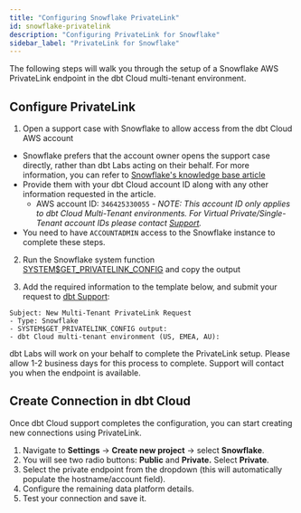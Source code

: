 ```yaml
---
title: "Configuring Snowflake PrivateLink"
id: snowflake-privatelink
description: "Configuring PrivateLink for Snowflake"
sidebar_label: "PrivateLink for Snowflake"
---
```


The following steps will walk you through the setup of a Snowflake AWS PrivateLink endpoint in the dbt Cloud multi-tenant environment.

## Configure PrivateLink

1. Open a support case with Snowflake to allow access from the dbt Cloud AWS account
- Snowflake prefers that the account owner opens the support case directly, rather than dbt Labs acting on their behalf. For more information, you can refer to [Snowflake's knowledge base article](https://community.snowflake.com/s/article/HowtosetupPrivatelinktoSnowflakefromCloudServiceVendors)
- Provide them with your dbt Cloud account ID along with any other information requested in the article.
  - AWS account ID: `346425330055` - _NOTE: This account ID only applies to dbt Cloud Multi-Tenant environments. For Virtual Private/Single-Tenant account IDs please contact [Support](https://docs.getdbt.com/guides/legacy/getting-help#dbt-cloud-support)._
- You need to have `ACCOUNTADMIN` access to the Snowflake instance to complete these steps.

<Lightbox src="/img/docs/dbt-cloud/snowflakeprivatelink1.png" title="Open snowflake case"/>

2. Run the Snowflake system function [SYSTEM$GET_PRIVATELINK_CONFIG](https://docs.snowflake.com/en/sql-reference/functions/system_get_privatelink_config.html) and copy the output

3. Add the required information to the template below, and submit your request to  [dbt Support](https://docs.getdbt.com/guides/legacy/getting-help#dbt-cloud-support):

```
Subject: New Multi-Tenant PrivateLink Request
- Type: Snowflake
- SYSTEM$GET_PRIVATELINK_CONFIG output:
- dbt Cloud multi-tenant environment (US, EMEA, AU):
```

dbt Labs will work on your behalf to complete the PrivateLink setup. Please allow 1-2 business days for this process to complete. Support will contact you when the endpoint is available. 

## Create Connection in dbt Cloud

Once dbt Cloud support completes the configuration, you can start creating new connections using PrivateLink. 

1. Navigate to **Settings** → **Create new project** → select **Snowflake**. 
2. You will see two radio buttons: **Public** and **Private.** Select **Private**. 
3. Select the private endpoint from the dropdown (this will automatically populate the hostname/account field).
4. Configure the remaining data platform details.
5. Test your connection and save it.